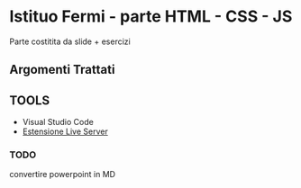# Istituo Fermi - parte HTML - CSS - JS
Parte costitita da slide + esercizi

## Argomenti Trattati

## TOOLS 
- Visual Studio Code
- [Estensione Live Server](https://github.com/ritwickdey/vscode-live-server-plus-plus)



### TODO
convertire powerpoint in MD